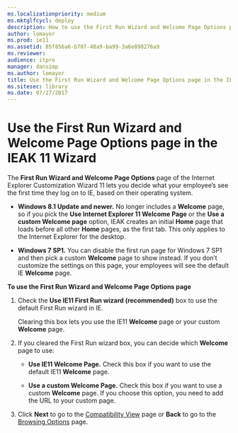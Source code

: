 ```yaml
---
ms.localizationpriority: medium
ms.mktglfcycl: deploy
description: How to use the First Run Wizard and Welcome Page Options page in the IEAK 11 Customization Wizard to set what your employee’s see the first time they log on to IE, based on their operating system.
author: lomayor
ms.prod: ie11
ms.assetid: 85f856a6-b707-48a9-ba99-3a6e898276a9
ms.reviewer: 
audience: itpromanager: dansimp
ms.author: lomayor
title: Use the First Run Wizard and Welcome Page Options page in the IEAK 11 Wizard (Internet Explorer Administration Kit 11 for IT Pros)
ms.sitesec: library
ms.date: 07/27/2017
---
```



# Use the First Run Wizard and Welcome Page Options page in the IEAK 11 Wizard
The **First Run Wizard and Welcome Page Options** page of the Internet Explorer Customization Wizard 11 lets you decide what your employee’s see the first time they log on to IE, based on their operating system.

-   **Windows 8.1 Update and newer.** No longer includes a **Welcome** page, so if you pick the **Use Internet Explorer 11 Welcome Page** or the **Use a custom Welcome page** option, IEAK creates an initial **Home** page that loads before all other **Home** pages, as the first tab. This only applies to the Internet Explorer for the desktop.

-   **Windows 7 SP1.** You can disable the first run page for Windows 7 SP1 and then pick a custom **Welcome** page to show instead. If you don’t customize the settings on this page, your employees will see the default IE **Welcome** page.

**To use the First Run Wizard and Welcome Page Options page**

1.  Check the **Use IE11 First Run wizard (recommended)** box to use the default First Run wizard in IE.<p>
Clearing this box lets you use the IE11 **Welcome** page or your custom **Welcome** page.

2.  If you cleared the First Run wizard box, you can decide which **Welcome** page to use:

    -   **Use IE11 Welcome Page.** Check this box if you want to use the default IE11 **Welcome** page.

    -   **Use a custom Welcome Page.** Check this box if you want to use a custom **Welcome** page. If you choose this option, you need to add the URL to your custom page.

3.  Click **Next** to go to the [Compatibility View](compat-view-ieak11-wizard.md) page or **Back** to go to the [Browsing Options](browsing-options-ieak11-wizard.md) page.

 

 





